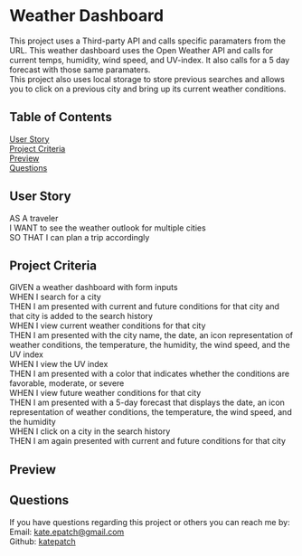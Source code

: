 # Weather Dashboard

This project uses a Third-party API and calls specific paramaters from the URL. This weather dashboard uses the Open Weather API and calls for current temps, humidity, wind speed, and UV-index.  It also calls for a 5 day forecast with those same paramaters.</br>
This project also uses local storage to store previous searches and allows you to click on a previous city and bring up its current weather conditions.</br>

## Table of Contents

[User Story](#user-story)</br>
[Project Criteria](#project-criteria)</br>
[Preview](#preview)</br>
[Questions](#questions)

## User Story

AS A traveler</br>
I WANT to see the weather outlook for multiple cities</br>
SO THAT I can plan a trip accordingly

## Project Criteria

GIVEN a weather dashboard with form inputs</br>
WHEN I search for a city</br>
THEN I am presented with current and future conditions for that city and that city is added to the search history</br>
WHEN I view current weather conditions for that city</br>
THEN I am presented with the city name, the date, an icon representation of weather conditions, the temperature, the humidity, the wind speed, and the UV index</br>
WHEN I view the UV index</br>
THEN I am presented with a color that indicates whether the conditions are favorable, moderate, or severe</br>
WHEN I view future weather conditions for that city</br>
THEN I am presented with a 5-day forecast that displays the date, an icon representation of weather conditions, the temperature, the wind speed, and the humidity</br>
WHEN I click on a city in the search history</br>
THEN I am again presented with current and future conditions for that city

## Preview

## Questions

If you have questions regarding this project or others you can reach me by:</br>
Email: kate.epatch@gmail.com</br>
Github: [katepatch](https://github.com/katepatch)